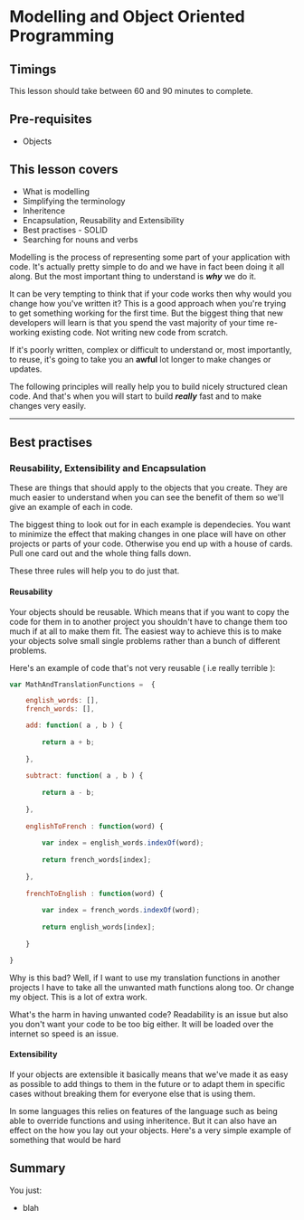 # Modelling and Object Oriented Programming

## Timings

This lesson should take between 60 and 90 minutes to complete.

## Pre-requisites

* Objects

## This lesson covers

* What is modelling
* Simplifying the terminology
* Inheritence
* Encapsulation, Reusability and Extensibility
* Best practises - SOLID
* Searching for nouns and verbs

Modelling is the process of representing some part of your application with code. It's actually pretty simple to do and we have in fact been doing it all along. But the most important thing to understand is ***why*** we do it. 

It can be very tempting to think that if your code works then why would you change how you've written it? This is a good approach when you're trying to get something working for the first time. But the biggest thing that new developers will learn is that you spend the vast majority of your time re-working existing code. Not writing new code from scratch. 

If it's poorly written, complex or difficult to understand or, most importantly, to reuse, it's going to take you an **awful** lot longer to make changes or updates.

The following principles will really help you to build nicely structured clean code. And that's when you will start to build ***really*** fast and to make changes very easily.

***

## Best practises

### Reusability, Extensibility and Encapsulation

These are things that should apply to the objects that you create. They are much easier to understand when you can see the benefit of them so we'll give an example of each in code.

The biggest thing to look out for in each example is dependecies. You want to minimize the effect that making changes in one place will have on other projects or parts of your code. Otherwise you end up with a house of cards. Pull one card out and the whole thing falls down.

These three rules will help you to do just that.

#### Reusability

Your objects should be reusable. Which means that if you want to copy the code for them in to another project you shouldn't have to change them too much if at all to make them fit. The easiest way to achieve this is to make your objects solve small single problems rather than a bunch of different problems.

Here's an example of code that's not very reusable ( i.e really terrible ):

```javascript
var MathAndTranslationFunctions =  {

	english_words: [],
	french_words: [],

	add: function( a , b ) {
		
		return a + b;
	
	},
	
	subtract: function( a , b ) {
	
		return a - b;
	
	},
	
	englishToFrench : function(word) {
	
		var index = english_words.indexOf(word);
		
		return french_words[index];
	
	},
	
	frenchToEnglish : function(word) {
	
		var index = french_words.indexOf(word);
		
		return english_words[index];
	
	}

}

```

Why is this bad? Well, if I want to use my translation functions in another projects I have to take all the unwanted math functions along too. Or change my object. This is a lot of extra work. 

What's the harm in having unwanted code? Readability is an issue but also you don't want your code to be too big either. It will be loaded over the internet so speed is an issue. 

#### Extensibility

If your objects are extensible it basically means that we've made it as easy as possible to add things to them in the future or to adapt them in specific cases without breaking them for everyone else that is using them. 

In some languages this relies on features of the language such as being able to override functions and using inheritence. But it can also have an effect on the how you lay out your objects. Here's a very simple example of something that would be hard 
 
## Summary

You just:

*  blah








 


















